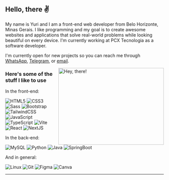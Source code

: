 ## Hello, there ✌

My name is Yuri and I am a front-end web developer from Belo Horizonte, Minas Gerais. I like programming and my goal is to create awesome websites and applications that solve real-world problems while looking beautiful on every device. I'm currently working at PCX Tecnologia as a software developer.

I'm currently open for new projects so you can reach me through [WhatsApp](https://wa.me/5531983901251), [Telegram](https://t.me/moraesyuri), or [email](mailto:contato@isaacpontes.dev.br).

<a href="#">
<img src="https://media1.tenor.com/images/a7bd6b94430c1e66148d580209e377c5/tenor.gif?itemid=5043108" title="hello" width="335" height="243" align="right" alt="Hey, there!">
</a>

### Here's some of the stuff I like to use

In the front-end:

![HTML5](https://img.shields.io/badge/-HTML5-232323?style=flat&labelColor=E34F26&logo=html5&logoColor=ffffff)
![CSS3](https://img.shields.io/badge/-CSS3-232323?style=flat&labelColor=1572B6&logo=css3&logoColor=ffffff)
![Sass](https://img.shields.io/badge/-Sass-232323?style=flat&labelColor=CC6699&logo=sass&logoColor=ffffff)
![Bootstrap](https://img.shields.io/badge/-Bootstrap-232323?style=flat&labelColor=7952B3&logo=bootstrap&logoColor=ffffff)
![TailwindCSS](https://img.shields.io/badge/-Tailwind-232323?style=flat&labelColor=06B6D4&logo=tailwindcss&logoColor=ffffff)
![JavaScript](https://img.shields.io/badge/-JavaScript-232323?style=flat&labelColor=F7DF1E&logo=javascript&logoColor=000000)
![TypeScript](https://img.shields.io/badge/-TypeScript-232323?style=flat&labelColor=3178C6&logo=typescript&logoColor=ffffff)
![Vite](https://img.shields.io/badge/-Vite-232323?style=flat&labelColor=646CFF&logo=vite&logoColor=ffe330)
![React](https://img.shields.io/badge/-React-232323?style=flat&labelColor=61DAFB&logo=react&logoColor=000000)
![NextJS](https://img.shields.io/badge/-NextJS-232323?style=flat&labelColor=000000&logo=nextdotjs&logoColor=ffffff)
<!-- ![Vue.js](https://img.shields.io/badge/-Vue.js-232323?style=flat&labelColor=4FC08D&logo=vue.js&logoColor=ffffff) -->

In the back-end:

![MySQL](https://img.shields.io/badge/-MySQL-232323?style=flat&labelColor=4479A1&logo=mysql&logoColor=ffffff)
![Python](https://img.shields.io/badge/-Python-232323?style=flat&labelColor=3776AB&logo=python&logoColor=ffffff)
![Java](https://img.shields.io/badge/-Java-232323?style=flat&labelColor=007396&logo=java&logoColor=ffffff)
![SpringBoot](https://img.shields.io/badge/-SpringBoot-232323?style=flat&labelColor=6DB33F&logo=springboot&logoColor=ffffff)

And in general:

![Linux](https://img.shields.io/badge/-Linux-232323?style=flat-square&labelColor=FCC624&logo=linux&logoColor=000000)
![Git](https://img.shields.io/badge/-Git-232323?style=flat-square&labelColor=F05032&logo=git&logoColor=ffffff)
![Figma](https://img.shields.io/badge/-Figma-232323?style=flat-square&labelColor=FCFEFC&logo=figma&logoColor=BB3E6D)
![Canva](https://img.shields.io/badge/-Canva-232323?style=flat-square&labelColor=34CADA&logo=canva&logoColor=ffffff)

<hr>
